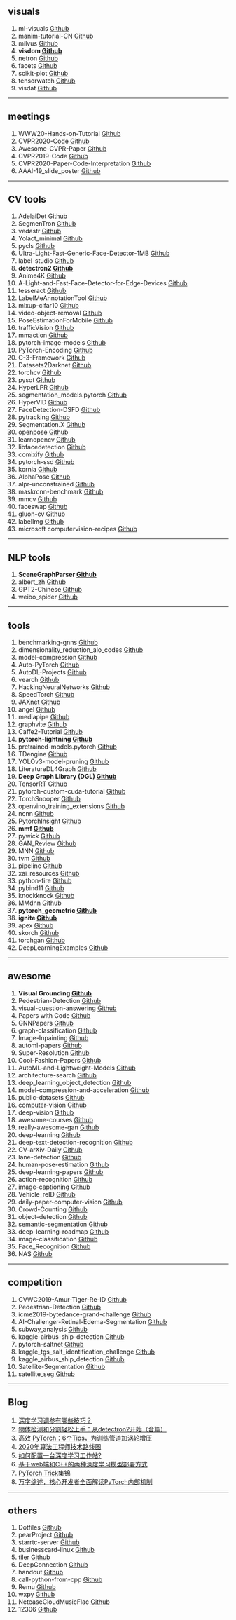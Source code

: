 ## visuals
1. ml-visuals [Github](https://github.com/dair-ai/ml-visuals)
2. manim-tutorial-CN [Github](https://github.com/cai-hust/manim-tutorial-CN)
3. milvus [Github](https://github.com/milvus-io/milvus)
4. **visdom [Github](https://github.com/facebookresearch/visdom)**
5. netron [Github](https://github.com/lutzroeder/netron)
6. facets [Github](https://github.com/PAIR-code/facets)
7. scikit-plot [Github](https://github.com/reiinakano/scikit-plot)
8. tensorwatch [Github](https://github.com/microsoft/tensorwatch)
9. visdat [Github](https://github.com/ropensci/visdat)

---

## meetings
1. WWW20-Hands-on-Tutorial [Github](https://github.com/dglai/WWW20-Hands-on-Tutorial)
2. CVPR2020-Code [Github](https://github.com/amusi/CVPR2020-Code)
3. Awesome-CVPR-Paper [Github](https://github.com/Sophia-11/Awesome-CVPR-Paper)
4. CVPR2019-Code [Github](https://github.com/amusi/CVPR2019-Code)
5. CVPR2020-Paper-Code-Interpretation [Github](https://github.com/extreme-assistant/CVPR2020-Paper-Code-Interpretation)
6. AAAI-19_slide_poster [Github](https://github.com/zhiyuanhubj/AAAI-19_slide_poster)

---

## CV tools
1. AdelaiDet [Github](https://github.com/aim-uofa/AdelaiDet)
2. SegmenTron [Github](https://github.com/LikeLy-Journey/SegmenTron)
3. vedastr [Github](https://github.com/Media-Smart/vedastr)
4. Yolact_minimal [Github](https://github.com/feiyuhuahuo/Yolact_minimal)
5. pycls [Github](https://github.com/facebookresearch/pycls)
6. Ultra-Light-Fast-Generic-Face-Detector-1MB [Github](https://github.com/Linzaer/Ultra-Light-Fast-Generic-Face-Detector-1MB)
7. label-studio [Github](https://github.com/heartexlabs/label-studio)
8. **detectron2 [Github](https://github.com/facebookresearch/detectron2)**
9. Anime4K [Github](https://github.com/bloc97/Anime4K)
10. A-Light-and-Fast-Face-Detector-for-Edge-Devices [Github](https://github.com/YonghaoHe/A-Light-and-Fast-Face-Detector-for-Edge-Devices)
11. tesseract [Github](https://github.com/tesseract-ocr/tesseract)
12. LabelMeAnnotationTool [Github](https://github.com/CSAILVision/LabelMeAnnotationTool)
13. mixup-cifar10 [Github](https://github.com/facebookresearch/mixup-cifar10)
14. video-object-removal [Github](https://github.com/zllrunning/video-object-removal)
15. PoseEstimationForMobile [Github](https://github.com/edvardHua/PoseEstimationForMobile)
16. trafficVision [Github](https://github.com/srohit0/trafficVision)
17. mmaction [Github](https://github.com/open-mmlab/mmaction)
18. pytorch-image-models [Github](https://github.com/rwightman/pytorch-image-models)
19. PyTorch-Encoding [Github](https://github.com/zhanghang1989/PyTorch-Encoding)
20. C-3-Framework [Github](https://github.com/gjy3035/C-3-Framework)
21. Datasets2Darknet [Github](https://github.com/angeligareta/Datasets2Darknet)
22. torchcv [Github](https://github.com/donnyyou/torchcv)
23. pysot [Github](https://github.com/STVIR/pysot)
24. HyperLPR [Github](https://github.com/zeusees/HyperLPR)
25. segmentation_models.pytorch [Github](https://github.com/qubvel/segmentation_models.pytorch)
26. HyperVID [Github](https://github.com/zeusees/HyperVID)
27. FaceDetection-DSFD [Github](https://github.com/Tencent/FaceDetection-DSFD)
28. pytracking [Github](https://github.com/visionml/pytracking)
29. Segmentation.X [Github](https://github.com/wutianyiRosun/Segmentation.X)
30. openpose [Github](https://github.com/CMU-Perceptual-Computing-Lab/openpose)
31. learnopencv [Github](https://github.com/spmallick/learnopencv)
32. libfacedetection [Github](https://github.com/ShiqiYu/libfacedetection)
33. comixify [Github](https://github.com/maciej3031/comixify)
34. pytorch-ssd [Github](https://github.com/qfgaohao/pytorch-ssd)
35. kornia [Github](https://github.com/kornia/kornia)
36. AlphaPose [Github](https://github.com/MVIG-SJTU/AlphaPose)
37. alpr-unconstrained [Github](https://github.com/sergiomsilva/alpr-unconstrained)
38. maskrcnn-benchmark [Github](https://github.com/facebookresearch/maskrcnn-benchmark)
39. mmcv [Github](https://github.com/open-mmlab/mmcv)
40. faceswap [Github](https://github.com/deepfakes/faceswap)
41. gluon-cv [Github](https://github.com/dmlc/gluon-cv)
42. labelImg [Github](https://github.com/tzutalin/labelImg)
42. microsoft computervision-recipes [Github](https://github.com/microsoft/computervision-recipes)

---

## NLP tools
1. **SceneGraphParser [Github](https://github.com/vacancy/SceneGraphParser)**
2. albert_zh [Github](https://github.com/brightmart/albert_zh)
3. GPT2-Chinese [Github](https://github.com/Morizeyao/GPT2-Chinese)
4. weibo_spider [Github](https://github.com/python3xxx/weibo_spider)

---

## tools
1. benchmarking-gnns [Github](https://github.com/graphdeeplearning/benchmarking-gnns)
2. dimensionality_reduction_alo_codes [Github](https://github.com/heucoder/dimensionality_reduction_alo_codes)
3. model-compression [Github](https://github.com/666DZY666/model-compression)
4. Auto-PyTorch [Github](https://github.com/automl/Auto-PyTorch)
5. AutoDL-Projects [Github](https://github.com/D-X-Y/AutoDL-Projects)
6. vearch [Github](https://github.com/vearch/vearch)
7. HackingNeuralNetworks [Github](https://github.com/Kayzaks/HackingNeuralNetworks)
8. SpeedTorch [Github](https://github.com/Santosh-Gupta/SpeedTorch)
9. JAXnet [Github](https://github.com/JuliusKunze/jaxnet)
10. angel [Github](https://github.com/Angel-ML/angel)
11. mediapipe [Github](https://github.com/google/mediapipe)
12. graphvite [Github](https://github.com/DeepGraphLearning/graphvite)
13. Caffe2-Tutorial [Github](https://github.com/BIGBALLON/Caffe2-Tutorial)
14. **pytorch-lightning [Github](https://github.com/PyTorchLightning/pytorch-lightning)**
15. pretrained-models.pytorch [Github](https://github.com/Cadene/pretrained-models.pytorch)
16. TDengine [Github](https://github.com/taosdata/TDengine)
17. YOLOv3-model-pruning [Github](https://github.com/Lam1360/YOLOv3-model-pruning)
18. LiteratureDL4Graph [Github](https://github.com/DeepGraphLearning/LiteratureDL4Graph)
19. **Deep Graph Library (DGL) [Github](https://github.com/dmlc/dgl)**
20. TensorRT [Github](https://github.com/NVIDIA/TensorRT)
21. pytorch-custom-cuda-tutorial [Github](https://github.com/chrischoy/pytorch-custom-cuda-tutorial)
22. TorchSnooper [Github](https://github.com/zasdfgbnm/TorchSnooper)
23. openvino_training_extensions [Github](https://github.com/opencv/openvino_training_extensions)
24. ncnn [Github](https://github.com/Tencent/ncnn)
25. PytorchInsight [Github](https://github.com/implus/PytorchInsight)
26. **mmf [Github](https://github.com/facebookresearch/mmf)**
27. pywick [Github](https://github.com/achaiah/pywick)
28. GAN_Review [Github](https://github.com/sheqi/GAN_Review)
29. MNN [Github](https://github.com/alibaba/MNN)
30. tvm [Github](https://github.com/pytorch/tvm)
31. pipeline [Github](https://github.com/PipelineAI/pipeline)
32. xai_resources [Github](https://github.com/pbiecek/xai_resources)
33. python-fire [Github](https://github.com/google/python-fire)
34. pybind11 [Github](https://github.com/pybind/pybind11)
35. knockknock [Github](https://github.com/huggingface/knockknock)
36. MMdnn [Github](https://github.com/microsoft/MMdnn)
37. **pytorch_geometric [Github](https://github.com/rusty1s/pytorch_geometric)**
38. **ignite [Github](https://github.com/pytorch/ignite)**
39. apex [Github](https://github.com/NVIDIA/apex)
40. skorch [Github](https://github.com/skorch-dev/skorch)
41. torchgan [Github](https://github.com/torchgan/torchgan)
42. DeepLearningExamples [Github](https://github.com/NVIDIA/DeepLearningExamples)

---

## awesome
1. **Visual Grounding [Github](https://github.com/TheShadow29/awesome-grounding)**
2. Pedestrian-Detection [Github](https://github.com/xingkongliang/Pedestrian-Detection)
3. visual-question-answering [Github](https://github.com/jokieleung/awesome-visual-question-answering)
4. Papers with Code [Github](https://github.com/zziz/pwc)
5. GNNPapers [Github](https://github.com/thunlp/GNNPapers)
6. graph-classification [Github](https://github.com/benedekrozemberczki/awesome-graph-classification)
7. Image-Inpainting [Github](https://github.com/1900zyh/Awesome-Image-Inpainting)
8. automl-papers [Github](https://github.com/hibayesian/awesome-automl-papers)
9. Super-Resolution [Github](https://github.com/ChaofWang/Awesome-Super-Resolution)
10. Cool-Fashion-Papers [Github](https://github.com/lzhbrian/Cool-Fashion-Papers)
11. AutoML-and-Lightweight-Models [Github](https://github.com/guan-yuan/awesome-AutoML-and-Lightweight-Models)
12. architecture-search [Github](https://github.com/markdtw/awesome-architecture-search)
13. deep_learning_object_detection [Github](https://github.com/hoya012/deep_learning_object_detection)
14. model-compression-and-acceleration [Github](https://github.com/memoiry/Awesome-model-compression-and-acceleration)
15. public-datasets [Github](https://github.com/awesomedata/awesome-public-datasets)
16. computer-vision [Github](https://github.com/jbhuang0604/awesome-computer-vision)
17. deep-vision [Github](https://github.com/kjw0612/awesome-deep-vision)
18. awesome-courses [Github](https://github.com/prakhar1989/awesome-courses)
19. really-awesome-gan [Github](https://github.com/nightrome/really-awesome-gan)
20. deep-learning [Github](https://github.com/ChristosChristofidis/awesome-deep-learning)
21. deep-text-detection-recognition [Github](https://github.com/hwalsuklee/awesome-deep-text-detection-recognition)
22. CV-arXiv-Daily [Github](https://github.com/zhengzhugithub/CV-arXiv-Daily)
23. lane-detection [Github](https://github.com/amusi/awesome-lane-detection)
22. human-pose-estimation [Github](https://github.com/cbsudux/awesome-human-pose-estimation)
23. deep-learning-papers [Github](https://github.com/terryum/awesome-deep-learning-papers)
24. action-recognition [Github](https://github.com/jinwchoi/awesome-action-recognition)
25. image-captioning [Github](https://github.com/zhjohnchan/awesome-image-captioning)
26. Vehicle_reID [Github](https://github.com/layumi/Vehicle_reID-Collection)
27. daily-paper-computer-vision [Github](https://github.com/amusi/daily-paper-computer-vision)
28. Crowd-Counting [Github](https://github.com/gjy3035/Awesome-Crowd-Counting)
29. object-detection [Github](https://github.com/amusi/awesome-object-detection)
30. semantic-segmentation [Github](https://github.com/mrgloom/awesome-semantic-segmentation)
31. deep-learning-roadmap [Github](https://github.com/machinelearningmindset/deep-learning-roadmap)
32. image-classification [Github](https://github.com/weiaicunzai/awesome-image-classification)
33. Face_Recognition [Github](https://github.com/ChanChiChoi/awesome-Face_Recognition)
34. NAS [Github](https://github.com/D-X-Y/Awesome-NAS)

---

## competition
1. CVWC2019-Amur-Tiger-Re-ID [Github](https://github.com/LcenArthas/CVWC2019-Amur-Tiger-Re-ID)
2. Pedestrian-Detection [Github](https://github.com/xingkongliang/Pedestrian-Detection)
3. icme2019-bytedance-grand-challenge  [Github](https://github.com/JiDong-CS/icme2019-bytedance-grand-challenge)
4. AI-Challenger-Retinal-Edema-Segmentation [Github](https://github.com/ShawnBIT/AI-Challenger-Retinal-Edema-Segmentation)
5. subway_analysis [Github](https://github.com/Tobby-star/subway_analysis)
6. kaggle-airbus-ship-detection [Github](https://github.com/davidtvs/kaggle-airbus-ship-detection)
7. pytorch-saltnet [Github](https://github.com/tugstugi/pytorch-saltnet)
8. kaggle_tgs_salt_identification_challenge [Github](https://github.com/jamesdellinger/kaggle_tgs_salt_identification_challenge)
9. kaggle_airbus_ship_detection [Github](https://github.com/pascal1129/kaggle_airbus_ship_detection)
10. Satellite-Segmentation [Github](https://github.com/AstarLight/Satellite-Segmentation)
11. satellite_seg [Github](https://github.com/Jiangfeng-Xiong/satellite_seg)

---

## Blog
1. [深度学习调参有哪些技巧？](https://www.zhihu.com/question/25097993)
2. [物体检测和分割轻松上手：从detectron2开始（合篇）](https://mp.weixin.qq.com/s?__biz=MzUyMjE2MTE0Mw==&mid=2247491348&idx=2&sn=6b045db35d23dacfa8616e7537aa859b&chksm=f9d1418ccea6c89aa3719bd500e425022bf9f6744ebb660e5629a1b2bf64f9246860635b21f0&mpshare=1&scene=24&srcid=0826PQQHQfg2JCfFf7g5lU7B&sharer_sharetime=1598400273963&sharer_shareid=bb7ccc9815659f0ecf35d36a8d679bb6#rd)
3. [高效 PyTorch：6个Tips，为训练管道加涡轮增压](https://zhuanlan.zhihu.com/p/194303854)
4. [2020年算法工程师技术路线图](https://zhuanlan.zhihu.com/p/192633890)
5. [如何配置一台深度学习工作站?](https://mp.weixin.qq.com/s?__biz=MzI5MDUyMDIxNA==&mid=2247504997&idx=4&sn=79a11fe041b98f3c7b1d1dd78a6d66e6&chksm=ec1c399cdb6bb08aa718df04f0011cbed22653d33fbec567880ffa4487cbb49e65e3f3b328d5&mpshare=1&scene=24&srcid=0821igYAeUKEmxFkBLPg3nRp&sharer_sharetime=1598020087660&sharer_shareid=bb7ccc9815659f0ecf35d36a8d679bb6#rd)
6. [基于web端和C++的两种深度学习模型部署方式](https://mp.weixin.qq.com/s?__biz=MzI4ODY2NjYzMQ==&mid=2247488048&idx=1&sn=7e4d0a7a5bdd9b94a4f8624ca6daab02&chksm=ec3bb758db4c3e4e326805ff098e8b0bd1988384bfdd4cf630a20ed9ab231f03c933256194a0&mpshare=1&scene=24&srcid=0817Y5EcMAXcel2xTs4qWopt&sharer_sharetime=1597664824794&sharer_shareid=bb7ccc9815659f0ecf35d36a8d679bb6#rd)
7. [PyTorch Trick集锦](https://zhuanlan.zhihu.com/p/76459295)
8. [万字综述，核心开发者全面解读PyTorch内部机制](https://mp.weixin.qq.com/s?__biz=MzIyNjM2MzQyNg==&mid=2247525436&idx=2&sn=c84be5de37580e84dd020e996d7808a1&chksm=e873b571df043c673acf92cf30dcfb2e49eddee99693dbe7ecc215c9a200a721da4e96ec0237&mpshare=1&scene=24&srcid=0808tf94PtxH7TFESSeVDLGs&sharer_sharetime=1596892706079&sharer_shareid=bb7ccc9815659f0ecf35d36a8d679bb6#rd)

---

## others
1. Dotfiles [Github](https://github.com/spencerwooo/dotfiles)
2. pearProject [Github](https://github.com/a54552239/pearProject)
3. starrtc-server [Github](https://github.com/starrtc/starrtc-server)
4. businesscard-linux [Github](https://github.com/thirtythreeforty/businesscard-linux)
5. tiler [Github](https://github.com/nuno-faria/tiler)
6. DeepConnection [Github](https://github.com/Bribak/DeepConnection)
7. handout [Github](https://github.com/danijar/handout)
8. call-python-from-cpp [Github](https://github.com/wkentaro/call-python-from-cpp)
9. Remu [Github](https://github.com/zenghongtu/Remu)
10. wxpy [Github](https://github.com/youfou/wxpy)
11. NeteaseCloudMusicFlac [Github](https://github.com/YongHaoWu/NeteaseCloudMusicFlac)
12. 12306 [Github](https://github.com/testerSunshine/12306)
